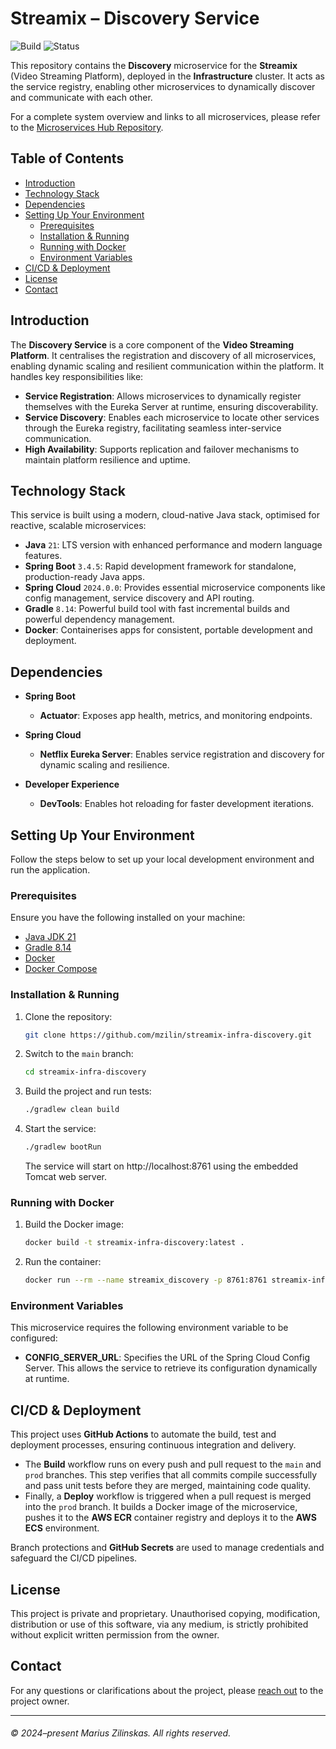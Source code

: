 # Streamix – Discovery Service

![Build](https://img.shields.io/github/actions/workflow/status/mzilin/streamix-infra-discovery/build.yml?label=Build&logo=github&logoColor=white&style=flat)
![Status](https://img.shields.io/badge/status-complete-brightgreen?label=Status)


This repository contains the **Discovery** microservice for the **Streamix** (Video Streaming Platform), deployed in the **Infrastructure** cluster. It acts as the service registry, enabling other microservices to dynamically discover and communicate with each other.

For a complete system overview and links to all microservices, please refer to the [Microservices Hub Repository](https://github.com/mzilin/streamix-microservices-hub).


## Table of Contents

* [Introduction](#introduction)
* [Technology Stack](#technology-stack)
* [Dependencies](#dependencies)
* [Setting Up Your Environment](#setting-up-your-environment)
  * [Prerequisites](#prerequisites)
  * [Installation & Running](#installation--running)
  * [Running with Docker](#running-with-docker)
  * [Environment Variables](#environment-variables)
* [CI/CD & Deployment](#cicd--deployment)
* [License](#license)
* [Contact](#contact)


## Introduction

The **Discovery Service** is a core component of the **Video Streaming Platform**. It centralises the registration and discovery of all microservices, enabling dynamic scaling and resilient communication within the platform. It handles key responsibilities like:

- **Service Registration**: Allows microservices to dynamically register themselves with the Eureka Server at runtime, ensuring discoverability.
- **Service Discovery**: Enables each microservice to locate other services through the Eureka registry, facilitating seamless inter-service communication.
- **High Availability**: Supports replication and failover mechanisms to maintain platform resilience and uptime.


## Technology Stack

This service is built using a modern, cloud-native Java stack, optimised for reactive, scalable microservices:

- **Java** `21`: LTS version with enhanced performance and modern language features.
- **Spring Boot** `3.4.5`: Rapid development framework for standalone, production-ready Java apps.
- **Spring Cloud** `2024.0.0`: Provides essential microservice components like config management, service discovery and API routing.
- **Gradle** `8.14`: Powerful build tool with fast incremental builds and powerful dependency management.
- **Docker**: Containerises apps for consistent, portable development and deployment.


## Dependencies

- **Spring Boot**
  - **Actuator**: Exposes app health, metrics, and monitoring endpoints.

- **Spring Cloud**
  - **Netflix Eureka Server**: Enables service registration and discovery for dynamic scaling and resilience.

- **Developer Experience**
  - **DevTools**: Enables hot reloading for faster development iterations.


## Setting Up Your Environment

Follow the steps below to set up your local development environment and run the application.


### Prerequisites

Ensure you have the following installed on your machine:
- [Java JDK 21](https://www.oracle.com/uk/java/technologies/downloads/#java21)
- [Gradle 8.14](https://gradle.org/)
- [Docker](https://docs.docker.com/get-started/get-docker/)
- [Docker Compose](https://docs.docker.com/compose/)


### Installation & Running

1. Clone the repository:
    ```bash
    git clone https://github.com/mzilin/streamix-infra-discovery.git
    ```

2. Switch to the `main` branch:
    ```bash
    cd streamix-infra-discovery
    ```

3. Build the project and run tests:
    ```bash
    ./gradlew clean build
    ```

4. Start the service:
    ```bash
    ./gradlew bootRun
    ```

   The service will start on http://localhost:8761 using the embedded Tomcat web server.


### Running with Docker

1. Build the Docker image:
    ```bash
   docker build -t streamix-infra-discovery:latest .
    ```
3. Run the container:
    ```bash
   docker run --rm --name streamix_discovery -p 8761:8761 streamix-infra-discovery:latest
    ```


### Environment Variables

This microservice requires the following environment variable to be configured:

- **CONFIG_SERVER_URL**: Specifies the URL of the Spring Cloud Config Server. This allows the service to retrieve its configuration dynamically at runtime.


## CI/CD & Deployment

This project uses **GitHub Actions** to automate the build, test and deployment processes, ensuring continuous integration and delivery.

- The **Build** workflow runs on every push and pull request to the `main` and `prod` branches. This step verifies that all commits compile successfully and pass unit tests before they are merged, maintaining code quality.
- Finally, a **Deploy** workflow is triggered when a pull request is merged into the `prod` branch. It builds a Docker image of the microservice, pushes it to the **AWS ECR** container registry and deploys it to the **AWS ECS** environment.

Branch protections and **GitHub Secrets** are used to manage credentials and safeguard the CI/CD pipelines.


## License

This project is private and proprietary. Unauthorised copying, modification, distribution or use of this software, via any medium, is strictly prohibited without explicit written permission from the owner.


## Contact

For any questions or clarifications about the project, please [reach out](https://www.mariuszilinskas.com/contact) to the project owner.


------
###### © 2024–present Marius Zilinskas. All rights reserved.